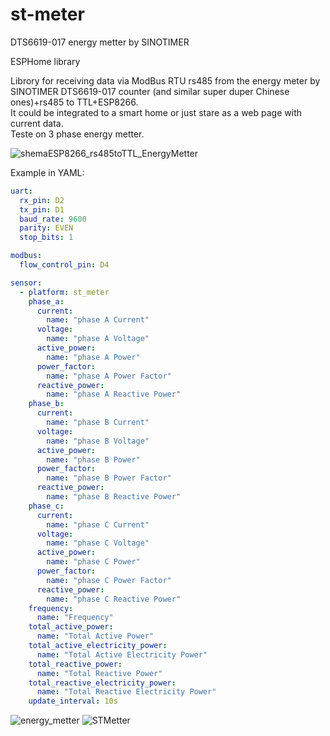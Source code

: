 # st-meter
DTS6619-017 energy metter by SINOTIMER

ESPHome library

Librory for receiving data via ModBus RTU rs485 from the energy meter by SINOTIMER DTS6619-017 counter (and similar super duper Chinese ones)+rs485 to TTL+ESP8266.   
It could be integrated to a smart home or just stare as a web page with current data.  
Teste on 3 phase energy metter.  

![shemaESP8266_rs485toTTL_EnergyMetter](https://user-images.githubusercontent.com/75520956/221358242-8c016693-e8eb-407d-95e1-e2caf6533bce.jpg)

Example in YAML:  

```yaml
uart:
  rx_pin: D2
  tx_pin: D1
  baud_rate: 9600
  parity: EVEN
  stop_bits: 1

modbus:
  flow_control_pin: D4

sensor:
  - platform: st_meter
    phase_a:
      current:
        name: "phase A Current"
      voltage:
        name: "phase A Voltage"
      active_power:
        name: "phase A Power"
      power_factor:
        name: "phase A Power Factor"
      reactive_power:
        name: "phase A Reactive Power"
    phase_b:
      current:
        name: "phase B Current"
      voltage:
        name: "phase B Voltage"
      active_power:
        name: "phase B Power"
      power_factor:
        name: "phase B Power Factor"
      reactive_power:
        name: "phase B Reactive Power"
    phase_c:
      current:
        name: "phase C Current"
      voltage:
        name: "phase C Voltage"
      active_power:
        name: "phase C Power"
      power_factor:
        name: "phase C Power Factor"
      reactive_power:
        name: "phase C Reactive Power"
    frequency:
      name: "Frequency"
    total_active_power:
      name: "Total Active Power"
    total_active_electricity_power:
      name: "Total Active Electricity Power"
    total_reactive_power:
      name: "Total Reactive Power"
    total_reactive_electricity_power:
      name: "Total Reactive Electricity Power"
    update_interval: 10s
```
![energy_metter](https://user-images.githubusercontent.com/75520956/221355320-505307ea-e2f1-496f-99da-437b1421b627.jpg)
![STMetter](https://user-images.githubusercontent.com/75520956/221355321-ed0e3c2d-2868-4eba-8697-b4e419542620.jpg)
